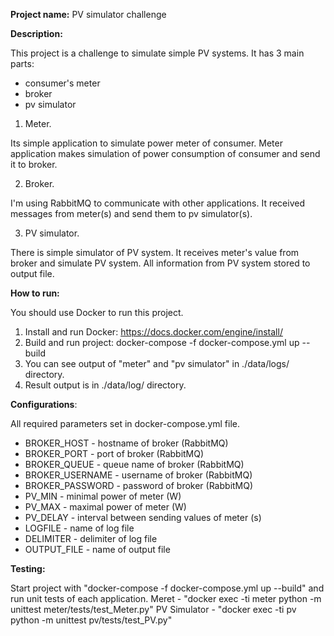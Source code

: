 **Project name:**
PV simulator challenge

**Description:**

This project is a challenge to simulate simple PV systems. It has 3 main parts:
- consumer's meter
- broker
- pv simulator

1. Meter.

Its simple application to simulate power meter of consumer. 
Meter application makes simulation of power consumption of consumer and send it to broker.

2. Broker.

I'm  using RabbitMQ to communicate with other applications. It received messages from meter(s) and send them to pv simulator(s).

3. PV simulator.

There is simple simulator of PV system. It receives meter's value from broker and simulate PV system. All information from PV system stored to output file.

**How to run:**

You should use Docker to run this project. 
1. Install and run Docker: https://docs.docker.com/engine/install/
2. Build and run project: docker-compose -f docker-compose.yml up --build
3. You can see output of "meter" and "pv simulator" in ./data/logs/ directory.
4. Result output is in ./data/log/ directory.

**Configurations**:

All required parameters set in docker-compose.yml file.
- BROKER_HOST  - hostname of broker (RabbitMQ)
- BROKER_PORT  - port of broker (RabbitMQ)
- BROKER_QUEUE - queue name of broker (RabbitMQ)
- BROKER_USERNAME - username of broker (RabbitMQ)
- BROKER_PASSWORD - password of broker (RabbitMQ)
- PV_MIN - minimal power of meter (W)
- PV_MAX - maximal power of meter (W)
- PV_DELAY - interval between sending values of meter (s) 
- LOGFILE - name of log file
- DELIMITER - delimiter of log file
- OUTPUT_FILE - name of output file

**Testing:**

Start project with "docker-compose -f docker-compose.yml up --build" and run unit tests of each application.
Meret - "docker exec -ti meter python -m unittest meter/tests/test_Meter.py"
PV Simulator - "docker exec -ti pv python -m unittest pv/tests/test_PV.py"


